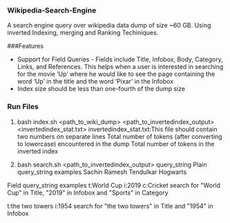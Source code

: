 ### Wikipedia-Search-Engine
A search engine query over wikipedia data dump of size ~60 GB.
Using inverted Indexing, merging and Ranking Techiniques.

###Features
- Support for Field Queries - Fields include Title, Infobox, Body, Category, Links, and References. This helps when a user is interested in searching for the movie ‘Up’ where he would like to see the page containing the word ‘Up’ in the title and the word ‘Pixar’ in the Infobox
- Index size should be less than one-fourth of the dump size

### Run Files 
1. bash index.sh <path_to_wiki_dump> <path_to_invertedindex_output> <invertedindex_stat.txt>
invertedindex_stat.txt:This file should contain two numbers on separate lines
Total number of tokens (after converting to lowercase) encountered in the dump
Total number of tokens in the inverted index

2. bash search.sh  <path_to_invertedindex_output> query_string
Plain query_string examples
Sachin Ramesh Tendulkar
Hogwarts

Field query_string examples
t:World Cup i:2019 c:Cricket
search for "World Cup" in Title, "2019" in Infobox and "Sports" in Category

t:the two towers i:1954
search for "the two towers" in Title and "1954" in Infobox 
